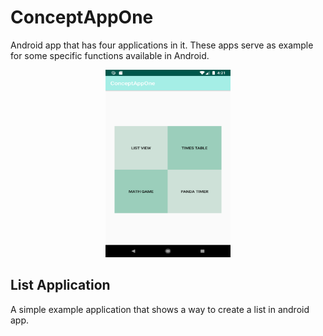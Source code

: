 # ConceptAppOne
Android app that has four applications in it. These apps serve as example for some specific functions available in Android.
<p align="center">
  <img width="200" height="300" src="/screenshots/MainScreen.png">
</p>

## List Application
A simple example application that shows a way to create a list in android app.

